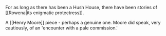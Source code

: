 For as long as there has been a Hush House, there have been stories of [[Rowena|its enigmatic protectress]].

A [[Henry Moore]] piece - perhaps a genuine one. Moore did speak, very cautiously, of an 'encounter with a pale commission.'